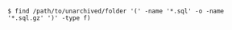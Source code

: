<!-- usedin: [ _includes/_inlines/AddIns/common/database-backups/database-backups_postgresql-v1.md] -->

```

$ find /path/to/unarchived/folder '(' -name '*.sql' -o -name '*.sql.gz' ')' -type f) 

```
